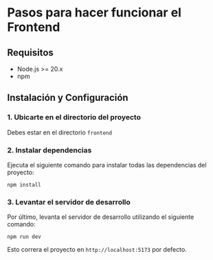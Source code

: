 # Pasos para hacer funcionar el Frontend

## Requisitos

- Node.js >= 20.x
- npm

## Instalación y Configuración

### 1. Ubicarte en el directorio del proyecto

Debes estar en el directorio `frontend`

### 2. Instalar dependencias

Ejecuta el siguiente comando para instalar todas las dependencias del proyecto:

`npm install`

### 3. Levantar el servidor de desarrollo

Por último, levanta el servidor de desarrollo utilizando el siguiente comando:

`npm run dev`

Esto correra el proyecto en `http://localhost:5173` por defecto.